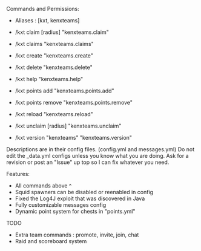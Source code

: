 Commands and Permissions:
- Aliases : [kxt, kenxteams]

- /kxt claim [radius] "kenxteams.claim"
- /kxt claims "kenxteams.claims"
- /kxt create <team> "kenxteams.create"
- /kxt delete "kenxteams.delete"
- /kxt help "kenxteams.help"
- /kxt points add <team> <points> "kenxteams.points.add"
- /kxt points remove <team> <points> "kenxteams.points.remove"
- /kxt reload "kenxteams.reload"
- /kxt unclaim [radius] "kenxteams.unclaim"
- /kxt version "kenxteams" "kenxteams.version"

Descriptions are in their config files. (config.yml and messages.yml)
Do not edit the _data.yml configs unless you know what you are doing.
Ask for a revision or post an "Issue" up top so I can fix whatever you need.

Features:
- All commands above ^
- Squid spawners can be disabled or reenabled in config
- Fixed the Log4J exploit that was discovered in Java
- Fully customizable messages config
- Dynamic point system for chests in "points.yml"

TODO 
- Extra team commands : promote, invite, join, chat
- Raid and scoreboard system
